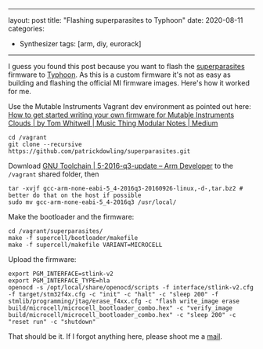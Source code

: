 
---
layout: post
title: "Flashing superparasites to Typhoon"
date: 2020-08-11
categories:
  - Synthesizer
tags: [arm, diy, eurorack]
---

I guess you found this post because you want to flash the [superparasites](https://github.com/patrickdowling/superparasites) firmware to [Typhoon](https://github.com/jakplugg/Typhoon). As this is a custom firmware it's not as easy as building and flashing the official MI firmware images. Here's how it worked for me.

Use the Mutable Instruments Vagrant dev environment as pointed out here: [How to get started writing your own firmware for Mutable Instruments Clouds | by Tom Whitwell | Music Thing Modular Notes | Medium](https://medium.com/music-thing-modular-notes/how-to-get-started-writing-your-own-firmware-for-mutable-instruments-clouds-a08173cec317?fbclid=IwAR3LSf2NnDPxCUsaTKJbCYGAIi2X9W6lWwN_0Zq2lNH62wNtsG0sCW1t7q4)
```shell
cd /vagrant
git clone --recursive https://github.com/patrickdowling/superparasites.git
``` 

Download [GNU Toolchain | 5-2016-q3-update – Arm Developer](https://developer.arm.com/tools-and-software/open-source-software/developer-tools/gnu-toolchain/gnu-rm/downloads/5-2016-q3-update) to the `/vagrant` shared folder, then

```shell
tar -xvjf gcc-arm-none-eabi-5_4-2016q3-20160926-linux,-d-,tar.bz2 # better do that on the host if possible
sudo mv gcc-arm-none-eabi-5_4-2016q3 /usr/local/
```

Make the bootloader and the firmware:

```shell
cd /vagrant/superparasites/
make -f supercell/bootloader/makefile
make -f supercell/makefile VARIANT=MICROCELL
```

Upload the firmware:

```shell
export PGM_INTERFACE=stlink-v2
export PGM_INTERFACE_TYPE=hla
openocd -s /opt/local/share/openocd/scripts -f interface/stlink-v2.cfg -f target/stm32f4x.cfg -c "init" -c "halt" -c "sleep 200" -f stmlib/programming/jtag/erase_f4xx.cfg -c "flash write_image erase build/microcell/microcell_bootloader_combo.hex" -c "verify_image build/microcell/microcell_bootloader_combo.hex" -c "sleep 200" -c "reset run" -c "shutdown"
```

That should be it. If I forgot anything here, please shoot me a [mail](mailto:machine@chmanie.com).
